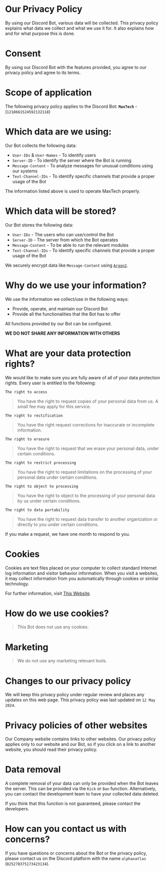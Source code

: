 # Our Privacy Policy

By using our Discord Bot, various data will be collected.
This privacy policy explains what data we collect and what we use it for. It also explains how and for what purpose this is done.

# Consent
By using our Discord Bot with the features provided, you agree to our privacy policy and agree to its terms.

# Scope of application
The following privacy policy applies to the Discord Bot:
**`MaxTech`** - (`1218661524592132118`)


# Which data are we using:
Our Bot collects the following data:

* `User-IDs` & `User-Names` - To identify users
* `Server-ID` - To identify the server where the Bot is running
* `Message-Content` - To analyze messages for unusual conditions using our systems
* `Text-Channel-IDs` - To identify specific channels that provide a proper usage of the Bot

The information listed above is used to operate MaxTech properly.


# Which data will be stored?
Our Bot stores the following data:

* `User-IDs` - The users who can use/control the Bot
* `Server-ID` - The server from which the Bot operates
* `Message-Content` - To be able to run the relevant modules
* `Text-Channel-IDs` - To identify specific channels that provide a proper usage of the Bot

We securely encrypt data like  `Message-Content` using [`Argon2`](https://en.wikipedia.org/wiki/Argon2).


# Why do we use your information?
We use the information we collect/use in the following ways:

- Provide, operate, and maintain our Discord Bot
- Provide all the functionalities that the Bot has to offer

All functions provided by our Bot can be configured.

**WE DO NOT SHARE ANY INFORMATION WITH OTHERS**


# What are your data protection rights?
We would like to make sure you are fully aware of all of your data protection rights. Every user is entitled to the following:

`The right to access`
> You have the right to request copies of your personal data from us. A small fee may apply for this service.

`The right to rectification`
> You have the right request corrections for inaccurate or incomplete information.

`The right to erasure`
> You have the right to request that we erase your personal data, under certain conditions.

`The right to restrict processing`
> You have the right to request limitations on the processing of your personal data under certain conditions.

`The right to object to processing`
> You have the right to object to the processing of your personal data by us under certain conditions.

`The right to data portability`
> You have the right to request data transfer to another organization or directly to you under certain conditions.

If you make a request, we have one month to respond to you.

# Cookies
Cookies are text files placed on your computer to collect standard Internet log information and visitor behavior information.
When you visit a websites, it may collect information from you automatically through cookies or similar technology.

For further information, visit [This Website](https://www.termsfeed.com/blog/cookies/).


# How do we use cookies?
> This Bot does not use any cookies.


# Marketing
> We do not use any marketing relevant tools.


# Changes to our privacy policy
We will keep this privacy policy under regular review and places any updates on this web page.
This privacy policy was last updated on `12 May 2024`.


# Privacy policies of other websites
Our Company website contains links to other websites. Our privacy policy applies only to our website and our Bot, 
so if you click on a link to another website, you should read their privacy policy.


# Data removal
A complete removal of your data can only be provided when the Bot leaves the server.
This can be provided via the `Kick` or `Ban` function. Alternatively, you can contact the development team to have your collected data deleted.

If you think that this function is not guaranteed, please contact the developers.


# How can you contact us with concerns?
If you have questions or concerns about the Bot or the privacy policy, 
please contact us on the Discord platform with the name `alphaxatlas` (`825278375173423134`).
